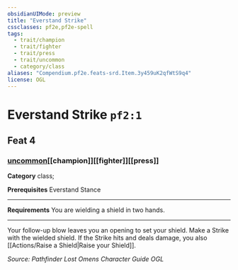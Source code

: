```yaml
---
obsidianUIMode: preview
title: "Everstand Strike"
cssclasses: pf2e,pf2e-spell
tags:
  - trait/champion
  - trait/fighter
  - trait/press
  - trait/uncommon
  - category/class
aliases: "Compendium.pf2e.feats-srd.Item.3y459uK2qfWtS9q4"
license: OGL
---
```

# Everstand Strike `pf2:1`
## Feat 4
### [uncommon](uncommon "Uncommon Rarity Trait")[[champion]][[fighter]][[press]]

**Category** class; 



**Prerequisites** Everstand Stance
* * *
**Requirements** You are wielding a shield in two hands.

* * *

Your follow-up blow leaves you an opening to set your shield. Make a Strike with the wielded shield. If the Strike hits and deals damage, you also [[Actions/Raise a Shield|Raise your Shield]].

*Source: Pathfinder Lost Omens Character Guide*
*OGL*